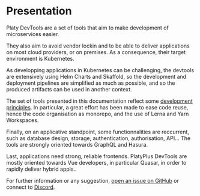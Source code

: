 # Presentation

Platy DevTools are a set of tools that aim to make development of microservices easier.

They also aim to avoid vendor lockin and to be able to deliver applications on most cloud providers, or on premises. As a consequence, their target environment is Kubernetes.

As developping applications in Kubernetes can be challenging, the devtools are extensively using Helm Charts and Skaffold, so the development and deployment pipelines are simplified as much as possible, and so the produced artifacts can be used in another context.

The set of tools presented in this documentation reflect some [development principles](development-principles). In particular, a great effort has been made to ease code reuse, hence the code organisation as monorepo, and the use of Lerna and Yarn Workspaces.

Finally, on an applicative standpoint, some functionnalities are reccurrent, such as database design, storage, authentication, authorisation, API... The tools are strongly oriented towards GraphQL and Hasura.

Last, applications need strong, reliable frontends. PlatyPlus DevTools are mostly oriented towards Vue developers, in particular Quasar, in order to rapidly deliver hybrid appls..

For further information or any suggestion, [open an issue on GitHub](https://github.com/platyplus/platyplus/issues/new) or connect to [Discord](https://discord.gg/Bez8xY).
